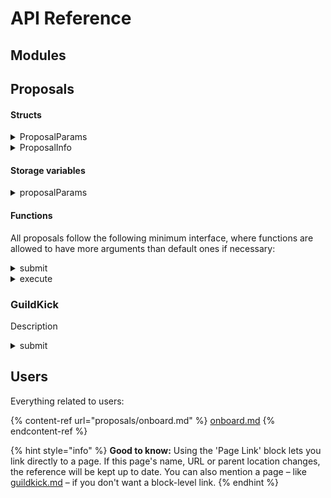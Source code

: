 # API Reference

## Modules



## Proposals

#### Structs

<details>

<summary>ProposalParams</summary>

Description...

* majority (felt):
* quorum (felt):
* votingDuration (felt):
* graceDuration (felt):

</details>

<details>

<summary>ProposalInfo</summary>

Description

* id (felt):
* type (felt):&#x20;
* submittedBy (felt):&#x20;
* submittedAt (felt):
* status (felt):
* description (felt):

</details>

#### Storage variables

<details>

<summary>proposalParams</summary>

_Arguments_

* proposalKind (felt): the proposal kind to which the parameters apply

_Returns_

* ProposalParams

</details>

#### Functions

All proposals follow the following minimum interface, where functions are allowed to have more arguments than default ones if necessary:

<details>

<summary>submit</summary>

_Arguments_

* description: felt
* more if needed

_Returns_

* success: felt

_Description_

</details>

<details>

<summary>execute</summary>

_Arguments_

* proposalId: felt

_Returns_

* success: felt

_Description_

</details>

### GuildKick

Description

<details>

<summary>submit</summary>

_Arguments_

* memberAddress (felt): member to guildkick
* description (felt):&#x20;

_Returns_

* success (felt):&#x20;

</details>

## Users

Everything related to users:

{% content-ref url="proposals/onboard.md" %}
[onboard.md](proposals/onboard.md)
{% endcontent-ref %}

{% hint style="info" %}
**Good to know:** Using the 'Page Link' block lets you link directly to a page. If this page's name, URL or parent location changes, the reference will be kept up to date. You can also mention a page – like [guildkick.md](proposals/proposals/guildkick.md "mention") – if you don't want a block-level link.
{% endhint %}
